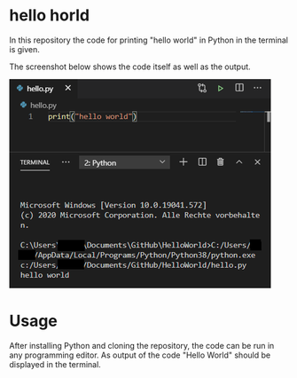 # hello horld

In this repository the code for printing "hello world" in Python in the terminal is given. 

The screenshot below shows the code itself as well as the output.

![Code](./images/code.png)


# Usage
After installing Python and cloning the repository, the code can be run in any programming editor. 
As output of the code "Hello World" should be displayed in the terminal.

